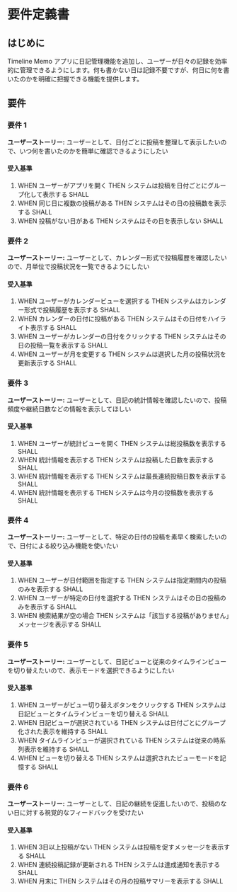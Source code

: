 # 要件定義書

## はじめに

Timeline Memo アプリに日記管理機能を追加し、ユーザーが日々の記録を効率的に管理できるようにします。何も書かない日は記録不要ですが、何日に何を書いたのかを明確に把握できる機能を提供します。

## 要件

### 要件 1

**ユーザーストーリー:** ユーザーとして、日付ごとに投稿を整理して表示したいので、いつ何を書いたのかを簡単に確認できるようにしたい

#### 受入基準

1. WHEN ユーザーがアプリを開く THEN システムは投稿を日付ごとにグループ化して表示する SHALL
2. WHEN 同じ日に複数の投稿がある THEN システムはその日の投稿数を表示する SHALL
3. WHEN 投稿がない日がある THEN システムはその日を表示しない SHALL

### 要件 2

**ユーザーストーリー:** ユーザーとして、カレンダー形式で投稿履歴を確認したいので、月単位で投稿状況を一覧できるようにしたい

#### 受入基準

1. WHEN ユーザーがカレンダービューを選択する THEN システムはカレンダー形式で投稿履歴を表示する SHALL
2. WHEN カレンダーの日付に投稿がある THEN システムはその日付をハイライト表示する SHALL
3. WHEN ユーザーがカレンダーの日付をクリックする THEN システムはその日の投稿一覧を表示する SHALL
4. WHEN ユーザーが月を変更する THEN システムは選択した月の投稿状況を更新表示する SHALL

### 要件 3

**ユーザーストーリー:** ユーザーとして、日記の統計情報を確認したいので、投稿頻度や継続日数などの情報を表示してほしい

#### 受入基準

1. WHEN ユーザーが統計ビューを開く THEN システムは総投稿数を表示する SHALL
2. WHEN 統計情報を表示する THEN システムは投稿した日数を表示する SHALL
3. WHEN 統計情報を表示する THEN システムは最長連続投稿日数を表示する SHALL
4. WHEN 統計情報を表示する THEN システムは今月の投稿数を表示する SHALL

### 要件 4

**ユーザーストーリー:** ユーザーとして、特定の日付の投稿を素早く検索したいので、日付による絞り込み機能を使いたい

#### 受入基準

1. WHEN ユーザーが日付範囲を指定する THEN システムは指定期間内の投稿のみを表示する SHALL
2. WHEN ユーザーが特定の日付を選択する THEN システムはその日の投稿のみを表示する SHALL
3. WHEN 検索結果が空の場合 THEN システムは「該当する投稿がありません」メッセージを表示する SHALL

### 要件 5

**ユーザーストーリー:** ユーザーとして、日記ビューと従来のタイムラインビューを切り替えたいので、表示モードを選択できるようにしたい

#### 受入基準

1. WHEN ユーザーがビュー切り替えボタンをクリックする THEN システムは日記ビューとタイムラインビューを切り替える SHALL
2. WHEN 日記ビューが選択されている THEN システムは日付ごとにグループ化された表示を維持する SHALL
3. WHEN タイムラインビューが選択されている THEN システムは従来の時系列表示を維持する SHALL
4. WHEN ビューを切り替える THEN システムは選択されたビューモードを記憶する SHALL

### 要件 6

**ユーザーストーリー:** ユーザーとして、日記の継続を促進したいので、投稿のない日に対する視覚的なフィードバックを受けたい

#### 受入基準

1. WHEN 3日以上投稿がない THEN システムは投稿を促すメッセージを表示する SHALL
2. WHEN 連続投稿記録が更新される THEN システムは達成通知を表示する SHALL
3. WHEN 月末に THEN システムはその月の投稿サマリーを表示する SHALL
